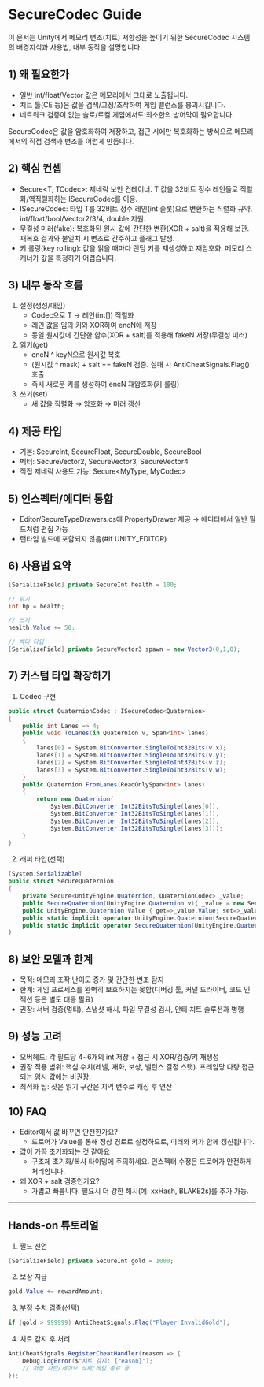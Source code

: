 # SecureCodec Guide

이 문서는 Unity에서 메모리 변조(치트) 저항성을 높이기 위한 SecureCodec 시스템의 배경지식과 사용법, 내부 동작을 설명합니다.

## 1) 왜 필요한가
- 일반 int/float/Vector 값은 메모리에서 그대로 노출됩니다.
- 치트 툴(CE 등)은 값을 검색/고정/조작하여 게임 밸런스를 붕괴시킵니다.
- 네트워크 검증이 없는 솔로/로컬 게임에서도 최소한의 방어막이 필요합니다.

SecureCodec은 값을 암호화하여 저장하고, 접근 시에만 복호화하는 방식으로 메모리에서의 직접 검색과 변조를 어렵게 만듭니다.

## 2) 핵심 컨셉
- Secure<T, TCodec>: 제네릭 보안 컨테이너. T 값을 32비트 정수 레인들로 직렬화/역직렬화하는 ISecureCodec<T>를 이용.
- ISecureCodec<T>: 타입 T를 32비트 정수 레인(int 슬롯)으로 변환하는 직렬화 규약. int/float/bool/Vector2/3/4, double 지원.
- 무결성 미러(fake): 복호화된 원시 값에 간단한 변환(XOR + salt)을 적용해 보관. 재복호 결과와 불일치 시 변조로 간주하고 플래그 발생.
- 키 롤링(key rolling): 값을 읽을 때마다 랜덤 키를 재생성하고 재암호화. 메모리 스캐너가 값을 특정하기 어렵습니다.

## 3) 내부 동작 흐름
1. 설정(생성/대입)
   - Codec으로 T → 레인(int[]) 직렬화
   - 레인 값을 임의 키와 XOR하여 encN에 저장
   - 동일 원시값에 간단한 함수(XOR + salt)를 적용해 fakeN 저장(무결성 미러)
2. 읽기(get)
   - encN ^ keyN으로 원시값 복호
   - (원시값 ^ mask) + salt == fakeN 검증. 실패 시 AntiCheatSignals.Flag() 호출
   - 즉시 새로운 키를 생성하여 encN 재암호화(키 롤링)
3. 쓰기(set)
   - 새 값을 직렬화 → 암호화 → 미러 갱신

## 4) 제공 타입
- 기본: SecureInt, SecureFloat, SecureDouble, SecureBool
- 벡터: SecureVector2, SecureVector3, SecureVector4
- 직접 제네릭 사용도 가능: Secure<MyType, MyCodec>

## 5) 인스펙터/에디터 통합
- Editor/SecureTypeDrawers.cs에 PropertyDrawer 제공 → 에디터에서 일반 필드처럼 편집 가능
- 런타임 빌드에 포함되지 않음(#if UNITY_EDITOR)

## 6) 사용법 요약
```csharp
[SerializeField] private SecureInt health = 100;

// 읽기
int hp = health;

// 쓰기
health.Value += 50;

// 벡터 타입
[SerializeField] private SecureVector3 spawn = new Vector3(0,1,0);
```

## 7) 커스텀 타입 확장하기
1) Codec 구현
```csharp
public struct QuaternionCodec : ISecureCodec<Quaternion>
{
    public int Lanes => 4;
    public void ToLanes(in Quaternion v, Span<int> lanes)
    {
        lanes[0] = System.BitConverter.SingleToInt32Bits(v.x);
        lanes[1] = System.BitConverter.SingleToInt32Bits(v.y);
        lanes[2] = System.BitConverter.SingleToInt32Bits(v.z);
        lanes[3] = System.BitConverter.SingleToInt32Bits(v.w);
    }
    public Quaternion FromLanes(ReadOnlySpan<int> lanes)
    {
        return new Quaternion(
            System.BitConverter.Int32BitsToSingle(lanes[0]),
            System.BitConverter.Int32BitsToSingle(lanes[1]),
            System.BitConverter.Int32BitsToSingle(lanes[2]),
            System.BitConverter.Int32BitsToSingle(lanes[3]));
    }
}
```
2) 래퍼 타입(선택)
```csharp
[System.Serializable]
public struct SecureQuaternion
{
    private Secure<UnityEngine.Quaternion, QuaternionCodec> _value;
    public SecureQuaternion(UnityEngine.Quaternion v){ _value = new Secure<UnityEngine.Quaternion, QuaternionCodec>(v);}    
    public UnityEngine.Quaternion Value { get=>_value.Value; set=>_value.Value = value; }
    public static implicit operator UnityEngine.Quaternion(SecureQuaternion s)=>s._value.Value;
    public static implicit operator SecureQuaternion(UnityEngine.Quaternion v)=> new SecureQuaternion(v);
}
```

## 8) 보안 모델과 한계
- 목적: 메모리 조작 난이도 증가 및 간단한 변조 탐지
- 한계: 게임 프로세스를 완벽히 보호하지는 못함(디버깅 툴, 커널 드라이버, 코드 인젝션 등은 별도 대응 필요)
- 권장: 서버 검증(멀티), 스냅샷 해시, 파일 무결성 검사, 안티 치트 솔루션과 병행

## 9) 성능 고려
- 오버헤드: 각 필드당 4~6개의 int 저장 + 접근 시 XOR/검증/키 재생성
- 권장 적용 범위: 핵심 수치(레벨, 재화, 보상, 밸런스 결정 스탯). 프레임당 다량 접근되는 임시 값에는 비권장.
- 최적화 팁: 잦은 읽기 구간은 지역 변수로 캐싱 후 연산

## 10) FAQ
- Editor에서 값 바꾸면 안전한가요?
  - 드로어가 Value를 통해 정상 경로로 설정하므로, 미러와 키가 함께 갱신됩니다.
- 값이 가끔 초기화되는 것 같아요
  - 구조체 초기화/복사 타이밍에 주의하세요. 인스펙터 수정은 드로어가 안전하게 처리합니다.
- 왜 XOR + salt 검증인가요?
  - 가볍고 빠릅니다. 필요시 더 강한 해시(예: xxHash, BLAKE2s)를 추가 가능.

---

## Hands-on 튜토리얼
1) 필드 선언
```csharp
[SerializeField] private SecureInt gold = 1000;
```
2) 보상 지급
```csharp
gold.Value += rewardAmount;
```
3) 부정 수치 검증(선택)
```csharp
if (gold > 999999) AntiCheatSignals.Flag("Player_InvalidGold");
```
4) 치트 감지 후 처리
```csharp
AntiCheatSignals.RegisterCheatHandler(reason => {
    Debug.LogError($"치트 감지: {reason}");
    // 저장 차단/세이브 삭제/게임 종료 등
});
```
